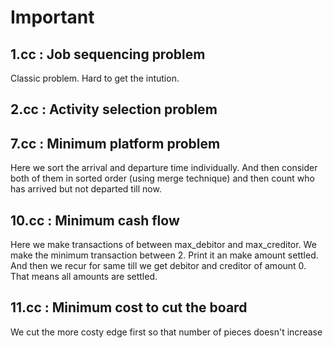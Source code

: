 # Important

## 1.cc : Job sequencing problem

Classic problem. Hard to get the intution.

## 2.cc : Activity selection problem


## 7.cc : Minimum platform problem

Here we sort the arrival and departure time individually. And then consider
both of them in sorted order (using merge technique) and then count who has
arrived but not departed till now.

## 10.cc : Minimum cash flow

Here we make transactions of between max\_debitor and max\_creditor.
We make the minimum transaction between 2. Print it an make amount settled.
And then we recur for same till we get debitor and creditor of amount 0. That
means all amounts are settled.

## 11.cc : Minimum cost to cut the board

We cut the more costy edge first so that number of pieces doesn't increase
